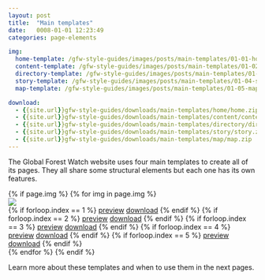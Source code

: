 ```yaml
---
layout: post
title:  "Main templates"
date:   0008-01-01 12:23:49
categories: page-elements

img:
  home-template: /gfw-style-guides/images/posts/main-templates/01-01-home-template.png
  content-template: /gfw-style-guides/images/posts/main-templates/01-02-content-template.png
  directory-template: /gfw-style-guides/images/posts/main-templates/01-03-directory-template.png
  story-template: /gfw-style-guides/images/posts/main-templates/01-04-story-template.png
  map-template: /gfw-style-guides/images/posts/main-templates/01-05-map-template.png

download:
  - {{site.url}}gfw-style-guides/downloads/main-templates/home/home.zip
  - {{site.url}}gfw-style-guides/downloads/main-templates/content/content.zip
  - {{site.url}}gfw-style-guides/downloads/main-templates/directory/directory.zip
  - {{site.url}}gfw-style-guides/downloads/main-templates/story/story.zip
  - {{site.url}}gfw-style-guides/downloads/main-templates/map/map.zip
---
```


The Global Forest Watch website uses four main templates to create all of its pages. They all share
some structural elements but each one has its own features.


<div class="gallery">
  {% if page.img %}
    {% for img in page.img %}
    <div class="image-container">
      <img src="{{img[1]}}">
      <div class="container">
        {% if forloop.index == 1 %}
          <a class="btn btn--preview" target="_blank" href="{{site.url}}gfw-style-guides/downloads/main-templates/home/index.html">preview</a>
          <a class="btn btn--download" download="home-template.zip" href="{{page.download[1]}}">download</a>
        {% endif %}
        {% if forloop.index == 2 %}
          <a class="btn btn--preview" target="_blank" href="{{site.url}}gfw-style-guides/downloads/main-templates/content/index.html">preview</a>
          <a class="btn btn--download" download="content-template.zip" href="{{page.download[2]}}">download</a>
        {% endif %}
        {% if forloop.index == 3 %}
          <a class="btn btn--preview" target="_blank" href="{{site.url}}gfw-style-guides/downloads/main-templates/directory/index.html">preview</a>
          <a class="btn btn--download" download="directory-template.zip" href="{{page.download[3]}}">download</a>
        {% endif %}
        {% if forloop.index == 4 %}
          <a class="btn btn--preview" target="_blank" href="{{site.url}}gfw-style-guides/downloads/main-templates/story/index.html">preview</a>
          <a class="btn btn--download" download="story-template.zip" href="{{page.download[4]}}">download</a>
        {% endif %}
        {% if forloop.index == 5 %}
          <a class="btn btn--preview" target="_blank" href="{{site.url}}gfw-style-guides/downloads/main-templates/map/index.html">preview</a>
          <a class="btn btn--download" download="map.zip" href="{{page.download[5]}}">download</a>
        {% endif %}
      </div>
    </div>
    {% endfor %}
  {% endif %}
</div>

Learn more about these templates and when to use them in the next pages.
